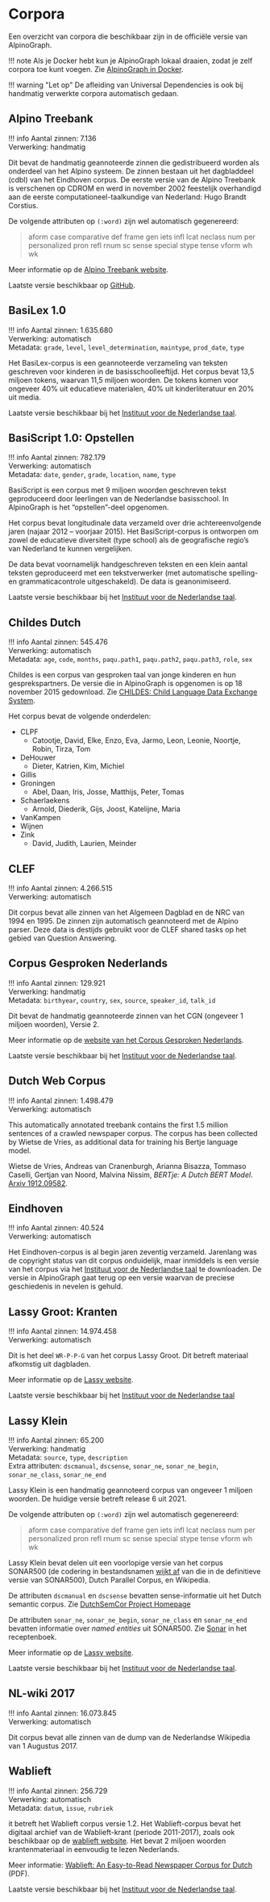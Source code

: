 # Corpora

Een overzicht van corpora die beschikbaar zijn in de officiële versie
van AlpinoGraph.

!!! note
    Als je Docker hebt kun je AlpinoGraph lokaal draaien, zodat je zelf
    corpora toe kunt voegen.
    Zie [AlpinoGraph in Docker](https://github.com/rug-compling/alpinograph-docker).

!!! warning "Let op"
    De afleiding van Universal Dependencies is ook bij
    handmatig verwerkte corpora automatisch gedaan.

## Alpino Treebank

!!! info
    Aantal zinnen:  7.136 <br>
    Verwerking: handmatig

Dit bevat de handmatig geannoteerde zinnen die gedistribueerd worden
als onderdeel van het Alpino systeem. De zinnen bestaan uit het
dagbladdeel (cdbl) van het Eindhoven corpus. De eerste versie van de
Alpino Treebank is verschenen op CDROM en werd in november 2002
feestelijk overhandigd aan de eerste computationeel-taalkundige van
Nederland: Hugo Brandt Corstius.

De volgende attributen op `(:word)` zijn wel automatisch gegenereerd:

> aform
> case
> comparative
> def
> frame
> gen
> iets
> infl
> lcat
> neclass
> num
> per
> personalized
> pron
> refl
> rnum
> sc
> sense
> special
> stype
> tense
> vform
> wh
> wk

Meer informatie op de [Alpino Treebank website](https://www.let.rug.nl/~vannoord/trees/).

Laatste versie beschikbaar op [GitHub](https://github.com/rug-compling/Alpino).

## BasiLex 1.0

!!! info
    Aantal zinnen: 1.635.680 <br>
    Verwerking: automatisch <br>
    Metadata: `grade`, `level`, `level_determination`, `maintype`, `prod_date`, `type`

Het BasiLex-corpus is een geannoteerde verzameling van teksten geschreven voor kinderen in de basisschoolleeftijd. Het corpus bevat 13,5 miljoen tokens, waarvan 11,5 miljoen woorden. De tokens komen voor ongeveer 40% uit educatieve materialen, 40% uit kinderliteratuur en 20% uit media.

Laatste versie beschikbaar bij het [Instituut voor de Nederlandse taal](https://taalmaterialen.ivdnt.org/download/tstc-basilex-corpus/).

## BasiScript 1.0: Opstellen

!!! info
    Aantal zinnen: 782.179 <br>
    Verwerking: automatisch <br>
    Metadata: `date`, `gender`, `grade`, `location`, `name`, `type`

BasiScript is een corpus met 9 miljoen woorden geschreven tekst geproduceerd door leerlingen van de Nederlandse basisschool. In AlpinoGraph is het “opstellen”-deel opgenomen.

Het corpus bevat longitudinale data verzameld over drie achtereenvolgende jaren (najaar 2012 – voorjaar 2015). Het BasiScript-corpus is ontworpen om zowel de educatieve diversiteit (type school) als de geografische regio’s van Nederland te kunnen vergelijken.

De data bevat voornamelijk handgeschreven teksten en een klein aantal teksten geproduceerd met een tekstverwerker (met automatische spelling- en grammaticacontrole uitgeschakeld). De data is geanonimiseerd.

Laatste versie beschikbaar bij het [Instituut voor de Nederlandse taal](https://taalmaterialen.ivdnt.org/download/tstc-basiscript-corpus/).

## Childes Dutch

!!! info
    Aantal zinnen: 545.476 <br>
    Verwerking: automatisch <br>
    Metadata: `age`, `code`, `months`, `paqu.path1`, `paqu.path2`, `paqu.path3`, `role`, `sex`

Childes is een corpus van gesproken taal van jonge kinderen en hun
gesprekspartners. De versie die in AlpinoGraph is opgenomen is op 18
november 2015 gedownload.
Zie [CHILDES: Child Language Data Exchange System](https://childes.talkbank.org/).

Het corpus bevat de volgende onderdelen:

 * CLPF
     * Catootje, David, Elke, Enzo, Eva, Jarmo, Leon, Leonie, Noortje, Robin, Tirza, Tom
 * DeHouwer
     * Dieter, Katrien, Kim, Michiel
 * Gillis
 * Groningen
     * Abel, Daan, Iris, Josse, Matthijs, Peter, Tomas
 * Schaerlaekens
     * Arnold, Diederik, Gijs, Joost, Katelijne, Maria
 * VanKampen
 * Wijnen
 * Zink
     * David, Judith, Laurien, Meinder



## CLEF

!!! info
    Aantal zinnen: 4.266.515 <br>
    Verwerking: automatisch

Dit corpus bevat alle zinnen van het Algemeen Dagblad en de NRC van
1994 en 1995. De zinnen zijn automatisch geannoteerd met de Alpino
parser. Deze data is destijds gebruikt voor de CLEF shared tasks op
het gebied van Question Answering.

## Corpus Gesproken Nederlands

!!! info
    Aantal zinnen: 129.921 <br>
    Verwerking: handmatig <br>
    Metadata: `birthyear`, `country`, `sex`, `source`, `speaker_id`, `talk_id`

Dit bevat de handmatig geannoteerde zinnen van het CGN (ongeveer 1 miljoen woorden), Versie 2.

Meer informatie op de [website van het Corpus Gesproken Nederlands](http://lands.let.ru.nl/cgn/).

Laatste versie beschikbaar bij het [Instituut voor de Nederlandse taal](https://taalmaterialen.ivdnt.org/download/tstc-corpus-gesproken-nederlands/).

## Dutch Web Corpus

!!! info
    Aantal zinnen: 1.498.479 <br>
    Verwerking: automatisch

This automatically annotated treebank contains the first 1.5 million
sentences of a crawled newspaper corpus. The corpus has been collected
by Wietse de Vries, as additional data for training his Bertje
language model.

Wietse de Vries, Andreas van Cranenburgh, Arianna Bisazza, Tommaso
Caselli, Gertjan van Noord, Malvina Nissim, *BERTje: A Dutch BERT
Model*. [Arxiv 1912.09582](https://arxiv.org/abs/1912.09582).

## Eindhoven

!!! info
    Aantal zinnen: 40.524 <br>
    Verwerking: automatisch

Het Eindhoven-corpus is al begin jaren zeventig verzameld. Jarenlang
was de copyright status van dit corpus onduidelijk, maar inmiddels is
een versie van het corpus via het
[Instituut voor de Nederlandse taal](https://taalmaterialen.ivdnt.org/download/tstc-eindhoven-corpus/)
te
downloaden. De versie in AlpinoGraph gaat terug op een versie waarvan de
preciese geschiedenis in nevelen is gehuld.

## Lassy Groot: Kranten

!!! info
    Aantal zinnen: 14.974.458 <br>
    Verwerking: automatisch

Dit is het deel `WR-P-P-G` van het corpus Lassy Groot. Dit betreft materiaal afkomstig uit dagbladen.

Meer informatie op de [Lassy website](https://www.let.rug.nl/vannoord/Lassy/).

Laatste versie beschikbaar bij het [Instituut voor de Nederlandse taal](https://taalmaterialen.ivdnt.org/download/tstc-lassy-groot-corpus/)

## Lassy Klein

!!! info
    Aantal zinnen: 65.200 <br>
    Verwerking: handmatig <br>
    Metadata: `source`, `type`, `description` <br>
    Extra attributen: `dscmanual`, `dscsense`, `sonar_ne`, `sonar_ne_begin`, `sonar_ne_class`, `sonar_ne_end`

Lassy Klein is een handmatig geannoteerd corpus van ongeveer 1 miljoen
woorden. De huidige versie betreft release 6 uit 2021.

De volgende attributen op `(:word)` zijn wel automatisch gegenereerd:

> aform
> case
> comparative
> def
> frame
> gen
> iets
> infl
> lcat
> neclass
> num
> per
> personalized
> pron
> refl
> rnum
> sc
> sense
> special
> stype
> tense
> vform
> wh
> wk

Lassy Klein bevat delen uit een voorlopige versie van het corpus SONAR500 (de
codering in bestandsnamen
[wijkt af](https://www.let.rug.nl/vannoord/Lassy/Lassy-Klein-Groot.txt) van
die in de definitieve versie van SONAR500), Dutch Parallel Corpus, en Wikipedia.

De attributen `dscmanual` en `dscsense` bevatten sense-informatie uit
het Dutch semantic corpus.
Zie [DutchSemCor Project Homepage](http://wordpress.let.vupr.nl/dutchsemcor/)

De attributen  `sonar_ne`, `sonar_ne_begin`, `sonar_ne_class` en
`sonar_ne_end` bevatten informatie over *named entities* uit SONAR500.
Zie [Sonar](../recepten/#sonar) in het receptenboek.

Meer informatie op de [Lassy website](https://www.let.rug.nl/vannoord/Lassy/).

Laatste versie beschikbaar bij het [Instituut voor de Nederlandse taal](https://taalmaterialen.ivdnt.org/download/tstc-lassy-klein-corpus/).

## NL-wiki 2017

!!! info
    Aantal zinnen: 16.073.845 <br>
    Verwerking: automatisch

Dit corpus bevat alle zinnen van de dump van de Nederlandse Wikipedia van 1 Augustus 2017.

## Wablieft

!!! info
    Aantal zinnen: 256.729 <br>
    Verwerking: automatisch <br>
    Metadata: `datum`, `issue`, `rubriek`

it betreft het Wablieft corpus versie 1.2. Het Wablieft-corpus bevat
het digitaal archief van de Wablieft-krant (periode 2011-2017), zoals
ook beschikbaar op de
[wablieft website](http://www.wablieft.be/krant/archief).
Het bevat 2 miljoen woorden krantenmateriaal in eenvoudig te lezen
Nederlands.

Meer informatie:
[Wablieft: An Easy-to-Read Newspaper Corpus for Dutch](https://lirias.kuleuven.be/retrieve/548433) (PDF).

Laatste versie beschikbaar bij het [Instituut voor de Nederlandse taal](https://taalmaterialen.ivdnt.org/download/tstc-wablieft-corpus-1-2/).
